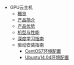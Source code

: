 * GPU云主机
    * [概览](ai/gpu/overview)
    * [产品简介](ai/gpu/introduction)
    * [产品优势](ai/gpu/advantage)
    * [机型与性能](ai/gpu/type)
    * [深度学习指南](ai/gpu/practice)
    * 驱动安装指南
        * [CentOS7环境配置](ai/gpu/operation/centos7_cuda)
        * [Ubuntu14.04环境配置](ai/gpu/operation/ubuntu_cuda)







    
   
   
    
        